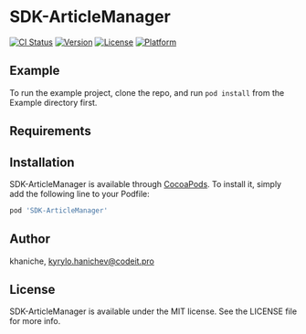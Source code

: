 # SDK-ArticleManager

[![CI Status](https://img.shields.io/travis/khaniche/SDK-ArticleManager.svg?style=flat)](https://travis-ci.org/khaniche/SDK-ArticleManager)
[![Version](https://img.shields.io/cocoapods/v/SDK-ArticleManager.svg?style=flat)](https://cocoapods.org/pods/SDK-ArticleManager)
[![License](https://img.shields.io/cocoapods/l/SDK-ArticleManager.svg?style=flat)](https://cocoapods.org/pods/SDK-ArticleManager)
[![Platform](https://img.shields.io/cocoapods/p/SDK-ArticleManager.svg?style=flat)](https://cocoapods.org/pods/SDK-ArticleManager)

## Example

To run the example project, clone the repo, and run `pod install` from the Example directory first.

## Requirements

## Installation

SDK-ArticleManager is available through [CocoaPods](https://cocoapods.org). To install
it, simply add the following line to your Podfile:

```ruby
pod 'SDK-ArticleManager'
```

## Author

khaniche, kyrylo.hanichev@codeit.pro

## License

SDK-ArticleManager is available under the MIT license. See the LICENSE file for more info.
